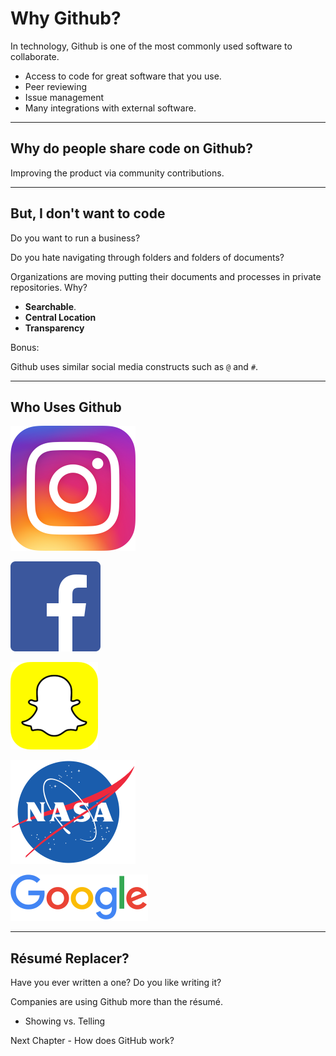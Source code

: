 # Why Github?

In technology, Github is one of the most commonly used software to collaborate.

- Access to code for great software that you use.
- Peer reviewing
- Issue management
- Many integrations with external software.

---

## Why do people share code on Github?

Improving the product via community contributions.

---

## But, I don't want to code

Do you want to run a business?

Do you hate navigating through folders and folders of documents?

Organizations are moving putting their documents and processes in private repositories. Why?
- **Searchable**.
- **Central Location**
- **Transparency**

Bonus:

Github uses similar social media constructs such as `@` and `#`.

---

## Who Uses Github


![Instagram Logo](img/instagram-logo.png)

![Faecbook Logo](img/facebook-logo.png)

![Snapchat Logo](img/snapchat-logo.png)

![NASA Logo](img/nasa-logo.png)

![Google Logo](img/google-logo.png)

---

## Résumé Replacer?

Have you ever written a one? Do you like writing it?

Companies are using Github more than the résumé.
- Showing vs. Telling


Next Chapter - How does GitHub work?
